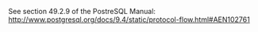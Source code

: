 See section 49.2.9 of the PostreSQL Manual:
http://www.postgresql.org/docs/9.4/static/protocol-flow.html#AEN102761